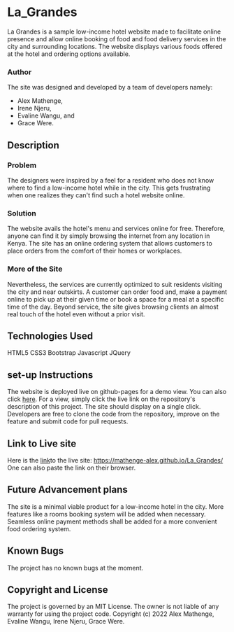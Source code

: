 # La_Grandes
La Grandes is a sample low-income hotel website made to facilitate online presence and allow online booking of food and food delivery services in the city and surrounding locations. The website displays various foods offered at the hotel and ordering options available.

### Author
The site was designed and developed by a team of developers namely:
- Alex Mathenge,
- Irene Njeru,
- Evaline Wangu, and
- Grace Were.

## Description

### Problem
The designers were inspired by a feel for a resident who does not know where to find a low-income hotel while in the city. This gets frustrating when one realizes they can't find such a hotel website online.

### Solution
The website avails the hotel's menu and services online for free. Therefore, anyone can find it by simply browsing the internet from any location in Kenya. The site has an online ordering system that allows customers to place orders from the comfort of their homes or workplaces.

### More of the Site
Nevertheless, the services are currently optimized to suit residents visiting the city and near outskirts. A customer can order food and, make a payment online to pick up at their given time or book a space for a meal at a specific time of the day.
Beyond service, the site gives browsing clients an almost real touch of the hotel even without a prior visit.

## Technologies Used
HTML5
CSS3
Bootstrap
Javascript
JQuery

## set-up Instructions
The website is deployed live on github-pages for a demo view. You can also click [here](https://mathenge-alex.github.io/La_Grandes/). For a view, simply click the live link on the repository's description of this project. The site should display on a single click.
Developers are free to clone the code from the repository, improve on the feature and submit code for pull requests.

## Link to Live site
Here is the [link](https://mathenge-alex.github.io/La_Grandes/)to the live site: https://mathenge-alex.github.io/La_Grandes/
One can also paste the link on their browser.

## Future Advancement plans
The site is a minimal viable product for a low-income hotel in the city. More features like a rooms booking system will be added when necessary. Seamless online payment methods shall be added for a more convenient food ordering system. 

## Known Bugs
The project has no known bugs at the moment.

## Copyright and License
The project is governed by an MIT License. The owner is not liable of any warranty for using the project code.
Copyright (c) 2022 Alex Mathenge, Evaline Wangu, Irene Njeru, Grace Were.
